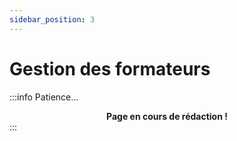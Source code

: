 ```yaml
---
sidebar_position: 3
---
```


# Gestion des formateurs

:::info Patience...
**<center>Page en cours de rédaction !</center>**
:::
